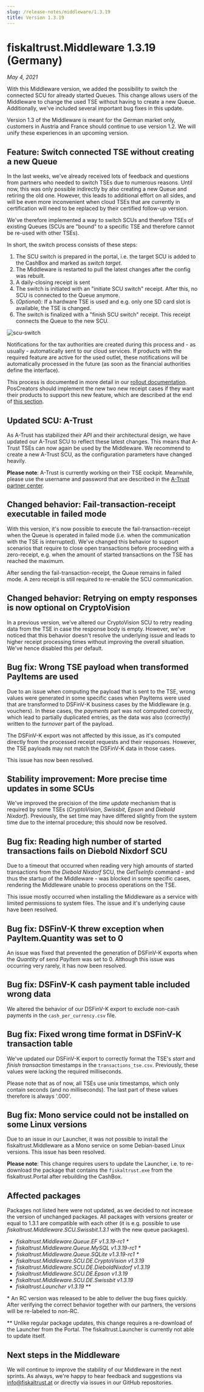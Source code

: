 ```yaml
---
slug: /release-notes/middleware/1.3.19
title: Version 1.3.19
---
```


# fiskaltrust.Middleware 1.3.19 (Germany)
_May 4, 2021_

With this Middleware version, we added the possibility to switch the connected SCU for already started Queues. This change allows users of the Middleware to change the used TSE without having to create a new Queue. Additionally, we've included several important bug fixes in this update. 

<div class="alert alert--warning" role="alert">Version 1.3 of the Middleware is meant for the German market only, customers in Austria and France should continue to use version 1.2. We will unify these experiences in an upcoming version.</div>

## Feature: Switch connected TSE without creating a new Queue
In the last weeks, we've already received lots of feedback and questions from partners who needed to switch TSEs due to numerous reasons. Until now, this was only possible indirectly by also creating a new Queue and retiring the old one. However, this leads to additional effort on all sides, and will be even more inconvenient when cloud TSEs that are currently in certification will need to be replaced by their certified follow-up version.

We've therefore implemented a way to switch SCUs and therefore TSEs of existing Queues (SCUs are "bound" to a specific TSE and therefore cannot be re-used with other TSEs).

In short, the switch process consists of these steps:
1. The SCU switch is prepared in the portal, i.e. the target SCU is added to the CashBox and marked as _switch target_.
2. The Middleware is restarted to pull the latest changes after the config was rebuilt.
3. A daily-closing receipt is sent
4. The switch is initiated with an "initiate SCU switch" receipt. After this, no SCU is connected to the Queue anymore.
5. (_Optional_): If a hardware TSE is used and e.g. only one SD card slot is available, the TSE is changed.
6. The switch is finalized with a "finish SCU switch" receipt. This receipt connects the Queue to the new SCU.

![scu-switch](images/1.3.19/scu-switch.png)


Notifications for the tax authorities are created during this process and - as usually - automatically sent to our cloud services. If products with the required feature are active for the used outlet, these notifications will be automatically processed in the future (as soon as the financial authorities define the interface).

This process is documented in more detail in our [rollout documentation](https://link.fiskaltrust.cloud/market-de/scu-switch). PosCreators should implement the new two new receipt cases if they want their products to support this new feature, which are described at the end of [this section](https://docs.fiskaltrust.cloud/docs/poscreators/middleware-doc/germany/reference-tables/ftreceiptcase#type-of-receipt-ftreceiptcase).

## Updated SCU: A-Trust
As A-Trust has stabilized their API and their architectural design, we have updated our A-Trust SCU to reflect these latest changes. This means that A-Trust TSEs can now again be used by the Middleware. We recommend to create a new A-Trust SCU, as the configuration parameters have changed heavily.

**Please note**: A-Trust is currently working on their TSE cockpit. Meanwhile, please use the username and password that are described in the [A-Trust partner center](https://www.a-trust-tse.de/TsePartner/KassenSichV/Default.aspx).

## Changed behavior: Fail-transaction-receipt executable in failed mode
With this version, it's now possible to execute the fail-transaction-receipt when the Queue is operated in failed mode (i.e. when the communication with the TSE is interrupted). We've changed this behavior to support scenarios that require to close open transactions before proceeding with a zero-receipt, e.g. when the amount of started transactions on the TSE has reached the maximum.

After sending the fail-transaction-receipt, the Queue remains in failed mode. A zero receipt is still required to re-enable the SCU communication.

## Changed behavior: Retrying on empty responses is now optional on CryptoVision
In a previous version, we've altered our CryptoVision SCU to retry reading data from the TSE in case the response body is empty. However, we've noticed that this behavior doesn't resolve the underlying issue and leads to higher receipt processing times without improving the overall situation. We've hence disabled this per default.

## Bug fix: Wrong TSE payload when transformed PayItems are used
Due to an issue when computing the payload that is sent to the TSE, wrong values were generated in some specific cases when PayItems were used that are transformed to DSFinV-K business cases by the Middleware (e.g. vouchers). In these cases, the _payments_ part was not computed correctly, which lead to partially duplicated entries, as the data was also (correctly) written to the _turnover_ part of the payload.

The DSFinV-K export was not affected by this issue, as it's computed directly from the processed receipt requests and their responses. However, the TSE payloads may not match the DSFinV-K data in those cases.

This issue has now been resolved.

## Stability improvement: More precise time updates in some SCUs
We've improved the precision of the _time update_ mechanism that is required by some TSEs (_CryptoVision_, _Swissbit_, _Epson_ and _Diebold Nixdorf_). Previously, the set time may have differed slightly from the system time due to the internal procedure; this should now be resolved.

## Bug fix: Reading high number of started transactions fails on Diebold Nixdorf SCU
Due to a timeout that occurred when reading very high amounts of started transactions from the _Diebold Nixdorf_ SCU, the _GetTseInfo_ command - and thus the startup of the Middleware - was blocked in some specific cases, rendering the Middleware unable to process operations on the TSE. 

This issue mostly occurred when installing the Middleware as a service with limited permissions to system files. The issue and it's underlying cause have been resolved.

## Bug fix: DSFinV-K threw exception when PayItem.Quantity was set to 0
An issue was fixed that prevented the generation of DSFinV-K exports when the _Quantity_ of send _PayItem_ was set to 0. Although this issue was occurring very rarely, it has now been resolved.

## Bug fix: DSFinV-K cash payment table included wrong data
We altered the behavior of our DSFinV-K export to exclude non-cash payments in the `cash_per_currency.csv` file.

## Bug fix: Fixed wrong time format in DSFinV-K transaction table
We've updated our DSFinV-K export to correctly format the TSE's _start_ and _finish transaction_ timestamps in the `transactions_tse.csv`. Previously, these values were lacking the required milliseconds.

Please note that as of now, all TSEs use unix timestamps, which only contain seconds (and no milliseconds). The last part of these values therefore is always '.000'.

## Bug fix: Mono service could not be installed on some Linux versions
Due to an issue in our Launcher, it was not possible to install the fiskaltrust.Middleware as a Mono service on some Debian-based Linux versions. This issue has been resolved.

**Please note**: This change requires users to update the Launcher, i.e. to re-download the package that contains the `fiskaltrust.exe` from the fiskaltrust.Portal after rebuilding the CashBox.

## Affected packages
Packages not listed here were not updated, as we decided to not increase the version of unchanged packages. All packages with versions greater or equal to 1.3.1 are compatible with each other (it is e.g. possible to use _fiskaltrust.Middleware.SCU.Swissbit.1.3.1_ with the new queue packages).

- _fiskaltrust.Middleware.Queue.EF v1.3.19-rc1 *_
- _fiskaltrust.Middleware.Queue.MySQL v1.3.19-rc1 *_
- _fiskaltrust.Middleware.Queue.SQLite v1.3.19-rc1 *_
- _fiskaltrust.Middleware.SCU.DE.CryptoVision v1.3.19_
- _fiskaltrust.Middleware.SCU.DE.DieboldNixdorf v1.3.19_
- _fiskaltrust.Middleware.SCU.DE.Epson v1.3.19_
- _fiskaltrust.Middleware.SCU.DE.Swissbit v1.3.19_
- _fiskaltrust.Launcher v1.3.19 **_

\* An RC version was released to be able to deliver the bug fixes quickly. After verifying the correct behavior together with our partners, the versions will be re-labeled to non-RC.

** Unlike regular package updates, this change requires a re-download of the Launcher from the Portal. The fiskaltrust.Launcher is currently not able to update itself.

## Next steps in the Middleware
We will continue to improve the stability of our Middleware in the next sprints. As always, we're happy to hear feedback and suggestions via [info@fiskaltrust.at](mailto:info@fiskaltrust.at) or directly via issues in our GitHub repositories.
